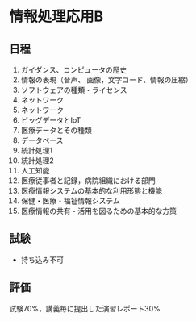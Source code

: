 # 情報処理応用B

## 日程

1. ガイダンス、コンピュータの歴史
2. 情報の表現（音声、 画像，文字コード、情報の圧縮）
3. ソフトウェアの種類・ライセンス
4. ネットワーク
5. ネットワーク
6. ビッグデータとIoT
7. 医療データとその種類
8. データベース
9.  統計処理1
10. 統計処理2
11. 人工知能
12. 医療従事者と記録，病院組織における部門
13. 医療情報システムの基本的な利用形態と機能
14. 保健・医療・福祉情報システム
15. 医療情報の共有・活用を図るための基本的な方策

## 試験

* 持ち込み不可

## 評価

試験70%，講義毎に提出した演習レポート30%
